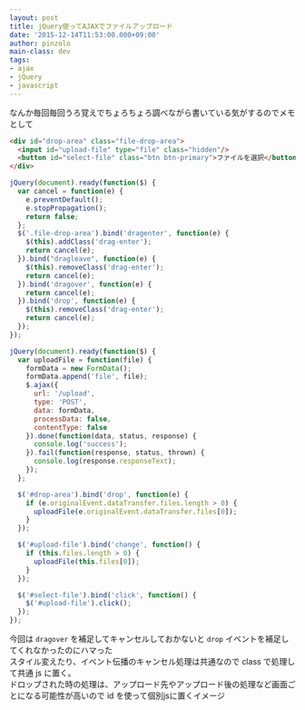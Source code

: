 ```yaml
---
layout: post
title: jQuery使ってAJAXでファイルアップロード
date: '2015-12-14T11:53:00.000+09:00'
author: pinzolo
main-class: dev
tags:
- ajax
- jQuery
- javascript
---
```


なんか毎回毎回うろ覚えでちょろちょろ調べながら書いている気がするのでメモとして

```html
<div id="drop-area" class="file-drop-area">
  <input id="upload-file" type="file" class="hidden"/>
  <button id="select-file" class="btn btn-primary">ファイルを選択</button>
</div>
```

```javascript
jQuery(document).ready(function($) {
  var cancel = function(e) {
    e.preventDefault();
    e.stopPropagation();
    return false;
  };
  $('.file-drop-area').bind('dragenter', function(e) {
    $(this).addClass('drag-enter');
    return cancel(e);
  }).bind("dragleave", function(e) {
    $(this).removeClass('drag-enter');
    return cancel(e);
  }).bind('dragover', function(e) {
    return cancel(e);
  }).bind('drop', function(e) {
    $(this).removeClass('drag-enter');
    return cancel(e);
  });
});
```

```javascript
jQuery(document).ready(function($) {
  var uploadFile = function(file) {
    formData = new FormData();
    formData.append('file', file);
    $.ajax({
      url: '/upload',
      type: 'POST',
      data: formData,
      processData: false,
      contentType: false
    }).done(function(data, status, response) {
      console.log('success');
    }).fail(function(response, status, thrown) {
      console.log(response.responseText);
    });
  };

  $('#drop-area').bind('drop', function(e) {
    if (e.originalEvent.dataTransfer.files.length > 0) {
      uploadFile(e.originalEvent.dataTransfer.files[0]);
    }
  });

  $('#upload-file').bind('change', function() {
    if (this.files.length > 0) {
      uploadFile(this.files[0]);
    }
  });

  $('#select-file').bind('click', function() {
    $('#upload-file').click();
  });
});
```

今回は `dragover` を補足してキャンセルしておかないと `drop` イベントを補足してくれなかったのにハマった  
スタイル変えたり、イベント伝播のキャンセル処理は共通なので class で処理して共通 js に置く。  
ドロップされた時の処理は、アップロード先やアップロード後の処理など画面ごとになる可能性が高いので id を使って個別jsに置くイメージ
